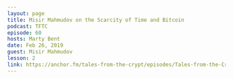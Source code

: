 ```yaml
---
layout: page
title: Misir Mahmudov on the Scarcity of Time and Bitcoin
podcast: TFTC
episode: 60
hosts: Marty Bent
date: Feb 26, 2019
guest: Misir Mahmudov
lesson: 2
link: https://anchor.fm/tales-from-the-crypt/episodes/Tales-from-the-Crypt-60-Misir-Mahmudov-e3aibh
---
```

